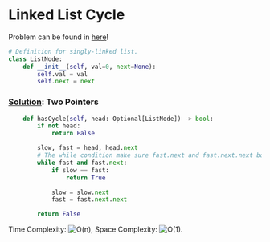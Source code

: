 # Linked List Cycle

Problem can be found in [here](https://leetcode.com/problems/linked-list-cycle/)!

```python
# Definition for singly-linked list.
class ListNode:
    def __init__(self, val=0, next=None):
        self.val = val
        self.next = next
```

### [Solution](/Linked%20List/141-LinkedListCycle/solution.py): Two Pointers

```python
    def hasCycle(self, head: Optional[ListNode]) -> bool:
        if not head:
            return False

        slow, fast = head, head.next
        # The while condition make sure fast.next and fast.next.next both exist
        while fast and fast.next:
            if slow == fast:
                return True

            slow = slow.next
            fast = fast.next.next

        return False
```

Time Complexity: ![O(n)](<https://latex.codecogs.com/svg.image?\inline&space;O(n)>), Space Complexity: ![O(1)](<https://latex.codecogs.com/svg.image?\inline&space;O(1)>).
